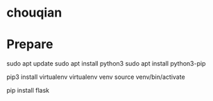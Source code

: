 # chouqian


# Prepare

sudo apt update
sudo apt install python3
sudo apt install python3-pip


pip3 install virtualenv
virtualenv venv
source venv/bin/activate

pip install flask